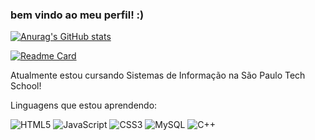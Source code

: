 ### bem vindo ao meu perfil! :)

[![Anurag's GitHub stats](https://github-readme-stats.vercel.app/api?username=BiaCavalcant&hide=prs,issues,contribs&show_icons=true&theme=synthwave)](https://github.com/BiaCavalcant/github-readme-stats)

[![Readme Card](https://github-readme-stats.vercel.app/api/pin/?username=BiaCavalcant&repo=The_StarWars_Universe_Project)](https://github.com/BiaCavalcant/The_StarWars_Universe_Project)

Atualmente estou cursando Sistemas de Informação na São Paulo Tech School!

Linguagens que estou aprendendo:

![HTML5](https://img.shields.io/badge/html5-%23E34F26.svg?style=for-the-badge&logo=html5&logoColor=white)
![JavaScript](https://img.shields.io/badge/javascript-%23323330.svg?style=for-the-badge&logo=javascript&logoColor=%23F7DF1E)
![CSS3](https://img.shields.io/badge/css3-%231572B6.svg?style=for-the-badge&logo=css3&logoColor=white)
![MySQL](https://img.shields.io/badge/mysql-%2300f.svg?style=for-the-badge&logo=mysql&logoColor=white)
![C++](https://img.shields.io/badge/c++-%2300599C.svg?style=for-the-badge&logo=c%2B%2B&logoColor=white)
<!--
**BiaCavalcant/BiaCavalcant** is a ✨ _special_ ✨ repository because its `README.md` (this file) appears on your GitHub profile.

Here are some ideas to get you started:

- 🔭 I’m currently working on ...
- 🌱 I’m currently learning ...
- 👯 I’m looking to collaborate on ...
- 🤔 I’m looking for help with ...
- 💬 Ask me about ...
- 📫 How to reach me: ...
- 😄 Pronouns: ...
- ⚡ Fun fact: ...
-->
